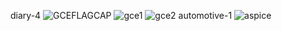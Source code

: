 diary-4
![GCEFLAGCAP](https://user-images.githubusercontent.com/37402072/123822879-a20b2480-d937-11eb-8774-09b6153f5d65.JPG)
![gce1](https://user-images.githubusercontent.com/37402072/123827208-62ded280-d93b-11eb-9355-0805008c7ad0.JPG)
![gce2](https://user-images.githubusercontent.com/37402072/123827215-640fff80-d93b-11eb-9777-cc9f77f32099.JPG)
automotive-1
![aspice](https://user-images.githubusercontent.com/37402072/127106691-ad8f55f6-856c-4e4b-84f7-6e0a32a3f3de.png)
